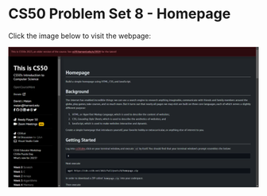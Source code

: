 # CS50 Problem Set 8 - Homepage

Click the image below to visit the webpage:

[![CS50 Problem Set](homepage.png)](https://cs50.harvard.edu/x/2023/psets/8/homepage/)